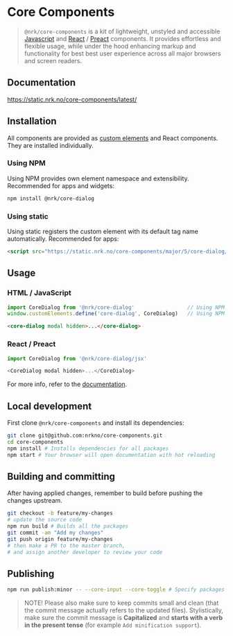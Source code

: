 # Core Components

> `@nrk/core-components` is a kit of lightweight, unstyled and accessible [Javascript](https://stackoverflow.com/questions/20435653/what-is-vanillajs) and [React](https://reactjs.org/) / [Preact](https://github.com/developit/preact-compat) components.
It provides effortless and flexible usage, while under the hood enhancing markup and functionality for best best user experience across all major browsers and screen readers.

## Documentation
https://static.nrk.no/core-components/latest/


## Installation

All components are provided as [custom elements](https://developer.mozilla.org/en-US/docs/Web/Web_Components/Using_custom_elements) and React components. They are installed individually.

### Using NPM

Using NPM provides own element namespace and extensibility. Recommended for apps and widgets:

```bash
npm install @nrk/core-dialog
```

### Using static

Using static registers the custom element with its default tag name automatically. Recommended for apps:

```html
<script src="https://static.nrk.no/core-components/major/5/core-dialog/core-dialog.min.js"></script>
```


## Usage

### HTML / JavaScript

```js
import CoreDialog from '@nrk/core-dialog'                 // Using NPM
window.customElements.define('core-dialog', CoreDialog)   // Using NPM
```

```html
<core-dialog modal hidden>...</core-dialog>
```

### React / Preact

```js
import CoreDialog from '@nrk/core-dialog/jsx'

<CoreDialog modal hidden>...</CoreDialog>
```

For more info, refer to the [documentation](https://static.nrk.no/core-components/latest/).


## Local development
First clone `@nrk/core-components` and install its dependencies:

```bash
git clone git@github.com:nrkno/core-components.git
cd core-components
npm install # Installs dependencies for all packages
npm start # Your browser will open documentation with hot reloading
```

## Building and committing
After having applied changes, remember to build before pushing the changes upstream.

```bash
git checkout -b feature/my-changes
# update the source code
npm run build # Builds all the packages
git commit -am "Add my changes"
git push origin feature/my-changes
# then make a PR to the master branch,
# and assign another developer to review your code
```

## Publishing

```bash
npm run publish:minor -- --core-input --core-toggle # Specify packages to publish
```

> NOTE! Please also make sure to keep commits small and clean (that the commit message actually refers to the updated files).
> Stylistically, make sure the commit message is **Capitalized** and **starts with a verb in the present tense** (for example `Add minification support`).
